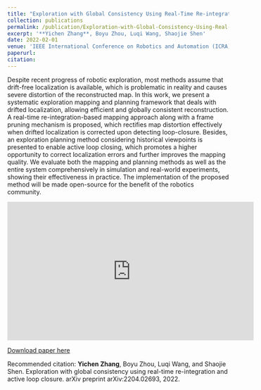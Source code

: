 ```yaml
---
title: "Exploration with Global Consistency Using Real-Time Re-integration and Active Loop Closure"
collection: publications
permalink: /publication/Exploration-with-Global-Consistency-Using-Real-Time-Re-integration-and-Active-Loop-Closure
excerpt: '**Yichen Zhang**, Boyu Zhou, Luqi Wang, Shaojie Shen'
date: 2022-02-01
venue: 'IEEE International Conference on Robotics and Automation (ICRA)'
paperurl: 
citation: 
---
```


Despite recent progress of robotic exploration, most methods assume that drift-free localization is available, which is problematic in reality and causes severe distortion of the reconstructed map. In this work, we present a systematic exploration mapping and planning framework that deals with drifted localization, allowing efficient and globally consistent reconstruction. A real-time re-integration-based mapping approach along with a frame pruning mechanism is proposed, which rectifies map distortion effectively when drifted localization is corrected upon detecting loop-closure. Besides, an exploration planning method considering historical viewpoints is presented to enable active loop closing, which promotes a higher opportunity to correct localization errors and further improves the mapping quality. We evaluate both the mapping and planning methods as well as the entire system comprehensively in simulation and real-world experiments, showing their effectiveness in practice. The implementation of the proposed method will be made open-source for the benefit of the robotics community.

<iframe width="560" height="315" src="https://www.youtube.com/embed/QGg0g9eNUSw" title="YouTube video player" frameborder="0" allow="accelerometer; autoplay; clipboard-write; encrypted-media; gyroscope; picture-in-picture" allowfullscreen></iframe>

[Download paper here](https://arxiv.org/pdf/2204.02693)

Recommended citation: **Yichen Zhang**, Boyu Zhou, Luqi Wang, and Shaojie Shen. Exploration with global consistency using real-time re-integration and active loop closure. arXiv preprint arXiv:2204.02693, 2022.